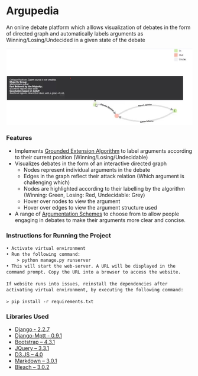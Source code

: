 # Argupedia
 
An online debate platform which alllows visualization of debates in the form of directed graph and automatically labels arguments as Winning/Losing/Undecided in a given state of the debate

![Screenshot](https://github.com/Naharul98/Argupedia/blob/master/screenshot.jpg?raw=true)

### Features

- Implements [Grounded Extension Algorithm](https://nms.kcl.ac.uk/sanjay.modgil/inf/ProofTheories_and_Algorithms.pdf) to label arguments according to their current position (Winning/Losing/Undecidable)
- Visualizes debates in the form of an interactive directed graph
    - Nodes represent individual arguments in the debate
    - Edges in the graph reflect their attack relation (Which argument is challenging which)
    - Nodes are highlighted according to their labelling by the algorithm (Winning: Green, Losing: Red, Undecidable: Grey)
    - Hover over nodes to view the argument
    - Hover over edges to view the argument structure used
- A range of [Argumentation Schemes](https://www.reasoninglab.com/patterns-of-argument/argumentation-schemes/waltons-argumentation-schemes/) to choose from to allow people engaging in debates to make their arguments more clear and concise.

### Instructions for Running the Project
```
• Activate virtual environment
• Run the following command:
	> python manage.py runserver
• This will start the web-server. A URL will be displayed in the command prompt. Copy the URL into a browser to access the website.

If website runs into issues, reinstall the dependencies after activating virtual environment, by executing the following command:

> pip install -r requirements.txt
```

### Libraries Used
- [Django - 2.2.7](https://www.djangoproject.com)
- [Django-Mptt - 0.9.1](https://django-mptt.readthedocs.io/en/latest/)
- [Bootstrap – 4.3.1](https://getbootstrap.com)
- [JQuery – 3.3.1](https://jquery.com)
- [D3.JS – 4.0](https://d3js.org)
- [Markdown – 3.0.1](https://pypi.org/project/django-markdown/)
- [Bleach – 3.0.2](https://pypi.org/project/django-bleach/)
